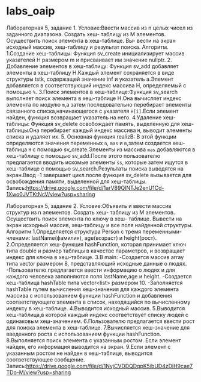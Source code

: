 # labs_oaip
Лабораторная 5, задание 1.
Условие:Ввести массив из n целых чисел из заданного диапазона. Создать хеш-
таблицу из М элементов. Осуществить поиск элемента в хеш-таблице. Вы-
вести на экран исходный массив, хеш-таблицу и результат поиска.
Алгоритм.
1.Создание хеш-таблицы: Функция sv_create инициализирует массив указателей H размером m и присваивает им значение nullptr.
2. Добавление элементов в хеш-таблицу: Функция sv_add добавляет элементы в хеш-таблицу H.Каждый элемент сохраняется в виде структуры tstk, содержащей значение inf и указатель a.Элемент добавляется в соответствующий индекс массива H, определяемый с помощью `%`.
3.Поиск элементов в хеш-таблице:Функция sv_search выполняет поиск элемента в хеш-таблице H.Она вычисляет индекс элемента по модулю `m`,а затем последовательно перебирает элементы связанного списка,начинающегося с указателя `H[i]`.Если элемент найден, функция возвращает указатель на него.
4.Удаление хеш-таблицы: Функция sv_delete освобождает память, выделенную для хеш-таблицы.Она перебирает каждый индекс массива `H`, выводит элементы списка и удаляет их.
5. Основная функция realizB: В этой функции определяются значения переменных `n`, `mas` и `m`,затем создается хеш-таблица `H` с помощью sv_create.Элементы из массива `mas` добавляются в хеш-таблицу с помощью sv_add.После этого пользователю предлагается вводить искомые элементы `ss`, которые затем ищутся в хеш-таблице с помощью sv_search.Результаты поиска выводятся на экран.Ввод -1 завершает цикл.после функция sv_delete вызывается для освобождения памяти, выделенной для хеш-таблицы.
Запись:https://drive.google.com/file/d/1arV89QINTJe2enU1Cd-1Xwo0JVTKtNcV/view?usp=sharing

Лабораторная 5, задание 2.
Условие:Объявить и ввести массив структур из n элементов. Создать хеш-
таблицу из М элементов. Осуществить поиск элемента по ключу в хеш-
таблице. Вывести на экран исходный массив, хеш-таблицу и все поля найденной структуры.
Алгоритм
1.Определяется структура Person с тремя переменными-членами: lastName(фамилия), age(возраст) и height(рост).
2.Определяется хеш-функция hashFunction, которая принимает ключ типа double и размер таблицы в качестве параметров, и возвращает индекс для ключа в хеш-таблице.
3.В  main:
    -Создается массив array типа vector<Person> размером 8, представляющий исходные данные о людях.
    -Пользователю предлагается ввести информацию о людях и для каждого человека заполняются поля lastName,age и height.
    -Создается хеш-таблица hashTable типа vector<list<Person>> размером 10.
    -Заполняется hashTable путем вычисления хеш-значения для каждого элемента массива с использованием функции hashFunction и добавления соответствующего элемента в список, находящийся по вычисленному индексу в хеш-таблице.
4.Выводится исходный массив.
5.Выводится хеш-таблица,в которой каждый индекс соответствует списку людей с одинаковым хеш-значением.
6.Пользователю предлагается ввести рост для поиска элемента в хеш-таблице.
7.Вычисляется хеш-значение для введенного роста с использованием функции hashFunction.
8.Выполняется поиск элемента с указанным ростом. Если элемент найден, его информация выводится на экран.
9.Если элемент с указанным ростом не найден в хеш-таблице, выводится соответствующее сообщение.
Запись:https://drive.google.com/file/d/1NvjCVDDQDqpK5ibUD4zDiH9cae7TDo-M/view?usp=sharing
